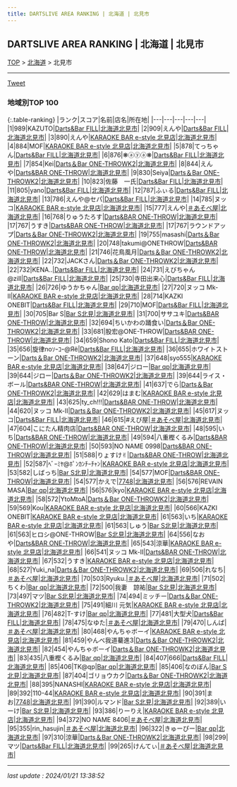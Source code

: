 ```yaml
---
title: DARTSLIVE AREA RANKING | 北海道 | 北見市
---
```

## DARTSLIVE AREA RANKING | 北海道 | 北見市

[TOP](/darts/rank/) > [北海道](/darts/rank/北海道/) > 北見市

___

<a href="https://twitter.com/share?ref_src=twsrc%5Etfw" data-text="DARTSLIVE AREA RANKING | 北海道北見市" class="twitter-share-button" data-via="DARTSLIVE" data-hashtags="DARTSLIVE" data-related="DARTSLIVE" data-show-count="false">Tweet</a>

### 地域別TOP 100

{:.table-ranking}
|ランク|スコア|名前|店名|所在地|
|---|---|---|---|---|
|1|989|KAZUTO|<a href="https://search.dartslive.com/jp/shop/255a82f47649dbf10d9b047a20a7ba1e">Darts&Bar FILL</a>|<a href="/darts/rank/北海道/北見市">北海道北見市</a>|
|2|909|えんや|<a href="https://search.dartslive.com/jp/shop/255a82f47649dbf10d9b047a20a7ba1e">Darts&Bar FILL</a>|<a href="/darts/rank/北海道/北見市">北海道北見市</a>|
|3|890|えんや|<a href="https://search.dartslive.com/jp/shop/5e28ba776ac6fcb70d9b047a20a7ba1e">KARAOKE BAR e-style 北見店</a>|<a href="/darts/rank/北海道/北見市">北海道北見市</a>|
|4|884|MOF|<a href="https://search.dartslive.com/jp/shop/5e28ba776ac6fcb70d9b047a20a7ba1e">KARAOKE BAR e-style 北見店</a>|<a href="/darts/rank/北海道/北見市">北海道北見市</a>|
|5|878|てっちゃん|<a href="https://search.dartslive.com/jp/shop/255a82f47649dbf10d9b047a20a7ba1e">Darts&Bar FILL</a>|<a href="/darts/rank/北海道/北見市">北海道北見市</a>|
|6|876|❋ⓐⓨⓐ❋|<a href="https://search.dartslive.com/jp/shop/255a82f47649dbf10d9b047a20a7ba1e">Darts&Bar FILL</a>|<a href="/darts/rank/北海道/北見市">北海道北見市</a>|
|7|854|Kei|<a href="https://search.dartslive.com/jp/shop/f9a89dbb080a36bf0d9b047a20a7ba1e">Darts＆Bar ONE-THROWK2</a>|<a href="/darts/rank/北海道/北見市">北海道北見市</a>|
|8|844|えんや|<a href="https://search.dartslive.com/jp/shop/dc25ef632ae32efd0d9b047a20a7ba1e">Darts&BAR ONE-THROW</a>|<a href="/darts/rank/北海道/北見市">北海道北見市</a>|
|9|830|Seiya|<a href="https://search.dartslive.com/jp/shop/f9a89dbb080a36bf0d9b047a20a7ba1e">Darts＆Bar ONE-THROWK2</a>|<a href="/darts/rank/北海道/北見市">北海道北見市</a>|
|10|823|佐藤　一氏|<a href="https://search.dartslive.com/jp/shop/255a82f47649dbf10d9b047a20a7ba1e">Darts&Bar FILL</a>|<a href="/darts/rank/北海道/北見市">北海道北見市</a>|
|11|805|yano|<a href="https://search.dartslive.com/jp/shop/255a82f47649dbf10d9b047a20a7ba1e">Darts&Bar FILL</a>|<a href="/darts/rank/北海道/北見市">北海道北見市</a>|
|12|787|ふぃる|<a href="https://search.dartslive.com/jp/shop/255a82f47649dbf10d9b047a20a7ba1e">Darts&Bar FILL</a>|<a href="/darts/rank/北海道/北見市">北海道北見市</a>|
|13|786|えんや@セパ|<a href="https://search.dartslive.com/jp/shop/255a82f47649dbf10d9b047a20a7ba1e">Darts&Bar FILL</a>|<a href="/darts/rank/北海道/北見市">北海道北見市</a>|
|14|785|ヌッコ|<a href="https://search.dartslive.com/jp/shop/5e28ba776ac6fcb70d9b047a20a7ba1e">KARAOKE BAR e-style 北見店</a>|<a href="/darts/rank/北海道/北見市">北海道北見市</a>|
|15|777|えんや|<a href="https://search.dartslive.com/jp/shop/306d0bd9b4cd53a30d9b047a20a7ba1e">＃あそべ屋</a>|<a href="/darts/rank/北海道/北見市">北海道北見市</a>|
|16|768|りゅうたろす|<a href="https://search.dartslive.com/jp/shop/dc25ef632ae32efd0d9b047a20a7ba1e">Darts&BAR ONE-THROW</a>|<a href="/darts/rank/北海道/北見市">北海道北見市</a>|
|17|767|うすき|<a href="https://search.dartslive.com/jp/shop/dc25ef632ae32efd0d9b047a20a7ba1e">Darts&BAR ONE-THROW</a>|<a href="/darts/rank/北海道/北見市">北海道北見市</a>|
|17|767|ラウンドアップ|<a href="https://search.dartslive.com/jp/shop/f9a89dbb080a36bf0d9b047a20a7ba1e">Darts＆Bar ONE-THROWK2</a>|<a href="/darts/rank/北海道/北見市">北海道北見市</a>|
|19|755|masashi|<a href="https://search.dartslive.com/jp/shop/f9a89dbb080a36bf0d9b047a20a7ba1e">Darts＆Bar ONE-THROWK2</a>|<a href="/darts/rank/北海道/北見市">北海道北見市</a>|
|20|748|takumi@ONETHROW|<a href="https://search.dartslive.com/jp/shop/dc25ef632ae32efd0d9b047a20a7ba1e">Darts&BAR ONE-THROW</a>|<a href="/darts/rank/北海道/北見市">北海道北見市</a>|
|21|746|花鳥風月|<a href="https://search.dartslive.com/jp/shop/f9a89dbb080a36bf0d9b047a20a7ba1e">Darts＆Bar ONE-THROWK2</a>|<a href="/darts/rank/北海道/北見市">北海道北見市</a>|
|22|732|JACKさん|<a href="https://search.dartslive.com/jp/shop/f9a89dbb080a36bf0d9b047a20a7ba1e">Darts＆Bar ONE-THROWK2</a>|<a href="/darts/rank/北海道/北見市">北海道北見市</a>|
|22|732|KENA..|<a href="https://search.dartslive.com/jp/shop/255a82f47649dbf10d9b047a20a7ba1e">Darts&Bar FILL</a>|<a href="/darts/rank/北海道/北見市">北海道北見市</a>|
|24|731|えびちゃん@zill|<a href="https://search.dartslive.com/jp/shop/255a82f47649dbf10d9b047a20a7ba1e">Darts&Bar FILL</a>|<a href="/darts/rank/北海道/北見市">北海道北見市</a>|
|25|730|寺田出来心|<a href="https://search.dartslive.com/jp/shop/255a82f47649dbf10d9b047a20a7ba1e">Darts&Bar FILL</a>|<a href="/darts/rank/北海道/北見市">北海道北見市</a>|
|26|726|ゆうかちゃん|<a href="https://search.dartslive.com/jp/shop/d1e43bc1729354ca0d9b047a20a7ba1e">Bar qp</a>|<a href="/darts/rank/北海道/北見市">北海道北見市</a>|
|27|720|ヌッコ Mk-Ⅱ|<a href="https://search.dartslive.com/jp/shop/5e28ba776ac6fcb70d9b047a20a7ba1e">KARAOKE BAR e-style 北見店</a>|<a href="/darts/rank/北海道/北見市">北海道北見市</a>|
|28|714|KAZKI　ONEBIT|<a href="https://search.dartslive.com/jp/shop/255a82f47649dbf10d9b047a20a7ba1e">Darts&Bar FILL</a>|<a href="/darts/rank/北海道/北見市">北海道北見市</a>|
|29|710|MOF|<a href="https://search.dartslive.com/jp/shop/255a82f47649dbf10d9b047a20a7ba1e">Darts&Bar FILL</a>|<a href="/darts/rank/北海道/北見市">北海道北見市</a>|
|30|705|Bar S|<a href="https://search.dartslive.com/jp/shop/e0017f60d090ea240d9b047a20a7ba1e">Bar S北見</a>|<a href="/darts/rank/北海道/北見市">北海道北見市</a>|
|31|700|ササユキ|<a href="https://search.dartslive.com/jp/shop/dc25ef632ae32efd0d9b047a20a7ba1e">Darts&BAR ONE-THROW</a>|<a href="/darts/rank/北海道/北見市">北海道北見市</a>|
|32|694|ちいかわの踊食い|<a href="https://search.dartslive.com/jp/shop/f9a89dbb080a36bf0d9b047a20a7ba1e">Darts＆Bar ONE-THROWK2</a>|<a href="/darts/rank/北海道/北見市">北海道北見市</a>|
|33|681|股宏@ONE-THROW|<a href="https://search.dartslive.com/jp/shop/dc25ef632ae32efd0d9b047a20a7ba1e">Darts&BAR ONE-THROW</a>|<a href="/darts/rank/北海道/北見市">北海道北見市</a>|
|34|659|Shono Kato|<a href="https://search.dartslive.com/jp/shop/255a82f47649dbf10d9b047a20a7ba1e">Darts&Bar FILL</a>|<a href="/darts/rank/北海道/北見市">北海道北見市</a>|
|35|656|旋律noｿｰｺｰ@Яё|<a href="https://search.dartslive.com/jp/shop/255a82f47649dbf10d9b047a20a7ba1e">Darts&Bar FILL</a>|<a href="/darts/rank/北海道/北見市">北海道北見市</a>|
|36|655|ホワイトストーン|<a href="https://search.dartslive.com/jp/shop/f9a89dbb080a36bf0d9b047a20a7ba1e">Darts＆Bar ONE-THROWK2</a>|<a href="/darts/rank/北海道/北見市">北海道北見市</a>|
|37|648|syo555|<a href="https://search.dartslive.com/jp/shop/5e28ba776ac6fcb70d9b047a20a7ba1e">KARAOKE BAR e-style 北見店</a>|<a href="/darts/rank/北海道/北見市">北海道北見市</a>|
|38|647|ジロー|<a href="https://search.dartslive.com/jp/shop/d1e43bc1729354ca0d9b047a20a7ba1e">Bar qp</a>|<a href="/darts/rank/北海道/北見市">北海道北見市</a>|
|39|644|ジロー|<a href="https://search.dartslive.com/jp/shop/f9a89dbb080a36bf0d9b047a20a7ba1e">Darts＆Bar ONE-THROWK2</a>|<a href="/darts/rank/北海道/北見市">北海道北見市</a>|
|39|644|ライス・ボール|<a href="https://search.dartslive.com/jp/shop/dc25ef632ae32efd0d9b047a20a7ba1e">Darts&BAR ONE-THROW</a>|<a href="/darts/rank/北海道/北見市">北海道北見市</a>|
|41|637|でら|<a href="https://search.dartslive.com/jp/shop/f9a89dbb080a36bf0d9b047a20a7ba1e">Darts＆Bar ONE-THROWK2</a>|<a href="/darts/rank/北海道/北見市">北海道北見市</a>|
|42|629|はまむ|<a href="https://search.dartslive.com/jp/shop/5e28ba776ac6fcb70d9b047a20a7ba1e">KARAOKE BAR e-style 北見店</a>|<a href="/darts/rank/北海道/北見市">北海道北見市</a>|
|43|625|ty_ch!!!|<a href="https://search.dartslive.com/jp/shop/dc25ef632ae32efd0d9b047a20a7ba1e">Darts&BAR ONE-THROW</a>|<a href="/darts/rank/北海道/北見市">北海道北見市</a>|
|44|620|ヌッコ Mk-Ⅱ|<a href="https://search.dartslive.com/jp/shop/f9a89dbb080a36bf0d9b047a20a7ba1e">Darts＆Bar ONE-THROWK2</a>|<a href="/darts/rank/北海道/北見市">北海道北見市</a>|
|45|617|ヌッコ|<a href="https://search.dartslive.com/jp/shop/255a82f47649dbf10d9b047a20a7ba1e">Darts&Bar FILL</a>|<a href="/darts/rank/北海道/北見市">北海道北見市</a>|
|46|615|#えび屋|<a href="https://search.dartslive.com/jp/shop/306d0bd9b4cd53a30d9b047a20a7ba1e">＃あそべ屋</a>|<a href="/darts/rank/北海道/北見市">北海道北見市</a>|
|47|604|こにたん精肉店|<a href="https://search.dartslive.com/jp/shop/dc25ef632ae32efd0d9b047a20a7ba1e">Darts&BAR ONE-THROW</a>|<a href="/darts/rank/北海道/北見市">北海道北見市</a>|
|48|595|いち|<a href="https://search.dartslive.com/jp/shop/dc25ef632ae32efd0d9b047a20a7ba1e">Darts&BAR ONE-THROW</a>|<a href="/darts/rank/北海道/北見市">北海道北見市</a>|
|49|594|八重樫くるみ|<a href="https://search.dartslive.com/jp/shop/dc25ef632ae32efd0d9b047a20a7ba1e">Darts&BAR ONE-THROW</a>|<a href="/darts/rank/北海道/北見市">北海道北見市</a>|
|50|593|NO NAME 0998|<a href="https://search.dartslive.com/jp/shop/dc25ef632ae32efd0d9b047a20a7ba1e">Darts&BAR ONE-THROW</a>|<a href="/darts/rank/北海道/北見市">北海道北見市</a>|
|51|588|りょすけ✌︎|<a href="https://search.dartslive.com/jp/shop/dc25ef632ae32efd0d9b047a20a7ba1e">Darts&BAR ONE-THROW</a>|<a href="/darts/rank/北海道/北見市">北海道北見市</a>|
|52|587|ﾍﾞｰﾐﾔ@ﾎﾟﾝｶﾝﾁｰﾁｬﾝ|<a href="https://search.dartslive.com/jp/shop/5e28ba776ac6fcb70d9b047a20a7ba1e">KARAOKE BAR e-style 北見店</a>|<a href="/darts/rank/北海道/北見市">北海道北見市</a>|
|53|582|しばっち|<a href="https://search.dartslive.com/jp/shop/e0017f60d090ea240d9b047a20a7ba1e">Bar S北見</a>|<a href="/darts/rank/北海道/北見市">北海道北見市</a>|
|54|577|MOF|<a href="https://search.dartslive.com/jp/shop/dc25ef632ae32efd0d9b047a20a7ba1e">Darts&BAR ONE-THROW</a>|<a href="/darts/rank/北海道/北見市">北海道北見市</a>|
|54|577|かえで|<a href="https://search.dartslive.com/jp/shop/5f85349f1c3558bf0d9b047a20a7ba1e">7748</a>|<a href="/darts/rank/北海道/北見市">北海道北見市</a>|
|56|576|REVAIN MASA|<a href="https://search.dartslive.com/jp/shop/d1e43bc1729354ca0d9b047a20a7ba1e">Bar qp</a>|<a href="/darts/rank/北海道/北見市">北海道北見市</a>|
|56|576|kyo|<a href="https://search.dartslive.com/jp/shop/5e28ba776ac6fcb70d9b047a20a7ba1e">KARAOKE BAR e-style 北見店</a>|<a href="/darts/rank/北海道/北見市">北海道北見市</a>|
|58|572|YtoMtoA|<a href="https://search.dartslive.com/jp/shop/f9a89dbb080a36bf0d9b047a20a7ba1e">Darts＆Bar ONE-THROWK2</a>|<a href="/darts/rank/北海道/北見市">北海道北見市</a>|
|59|569|Kou|<a href="https://search.dartslive.com/jp/shop/5e28ba776ac6fcb70d9b047a20a7ba1e">KARAOKE BAR e-style 北見店</a>|<a href="/darts/rank/北海道/北見市">北海道北見市</a>|
|60|566|KAZKI　ONEBIT|<a href="https://search.dartslive.com/jp/shop/5e28ba776ac6fcb70d9b047a20a7ba1e">KARAOKE BAR e-style 北見店</a>|<a href="/darts/rank/北海道/北見市">北海道北見市</a>|
|61|563|いち|<a href="https://search.dartslive.com/jp/shop/5e28ba776ac6fcb70d9b047a20a7ba1e">KARAOKE BAR e-style 北見店</a>|<a href="/darts/rank/北海道/北見市">北海道北見市</a>|
|61|563|しゅう|<a href="https://search.dartslive.com/jp/shop/e0017f60d090ea240d9b047a20a7ba1e">Bar S北見</a>|<a href="/darts/rank/北海道/北見市">北海道北見市</a>|
|61|563|ヒロシ@ONE-THROW|<a href="https://search.dartslive.com/jp/shop/e0017f60d090ea240d9b047a20a7ba1e">Bar S北見</a>|<a href="/darts/rank/北海道/北見市">北海道北見市</a>|
|64|556|なおや|<a href="https://search.dartslive.com/jp/shop/dc25ef632ae32efd0d9b047a20a7ba1e">Darts&BAR ONE-THROW</a>|<a href="/darts/rank/北海道/北見市">北海道北見市</a>|
|65|543|涼華|<a href="https://search.dartslive.com/jp/shop/5e28ba776ac6fcb70d9b047a20a7ba1e">KARAOKE BAR e-style 北見店</a>|<a href="/darts/rank/北海道/北見市">北海道北見市</a>|
|66|541|ヌッコ Mk-Ⅱ|<a href="https://search.dartslive.com/jp/shop/dc25ef632ae32efd0d9b047a20a7ba1e">Darts&BAR ONE-THROW</a>|<a href="/darts/rank/北海道/北見市">北海道北見市</a>|
|67|532|うすき|<a href="https://search.dartslive.com/jp/shop/5e28ba776ac6fcb70d9b047a20a7ba1e">KARAOKE BAR e-style 北見店</a>|<a href="/darts/rank/北海道/北見市">北海道北見市</a>|
|68|527|Yuki_na|<a href="https://search.dartslive.com/jp/shop/f9a89dbb080a36bf0d9b047a20a7ba1e">Darts＆Bar ONE-THROWK2</a>|<a href="/darts/rank/北海道/北見市">北海道北見市</a>|
|69|506|れなち|<a href="https://search.dartslive.com/jp/shop/306d0bd9b4cd53a30d9b047a20a7ba1e">＃あそべ屋</a>|<a href="/darts/rank/北海道/北見市">北海道北見市</a>|
|70|503|Ryuku.|<a href="https://search.dartslive.com/jp/shop/306d0bd9b4cd53a30d9b047a20a7ba1e">＃あそべ屋</a>|<a href="/darts/rank/北海道/北見市">北海道北見市</a>|
|71|502|ちくわ|<a href="https://search.dartslive.com/jp/shop/d1e43bc1729354ca0d9b047a20a7ba1e">Bar qp</a>|<a href="/darts/rank/北海道/北見市">北海道北見市</a>|
|72|500|我妻　諒祐|<a href="https://search.dartslive.com/jp/shop/e0017f60d090ea240d9b047a20a7ba1e">Bar S北見</a>|<a href="/darts/rank/北海道/北見市">北海道北見市</a>|
|73|497|マツ|<a href="https://search.dartslive.com/jp/shop/e0017f60d090ea240d9b047a20a7ba1e">Bar S北見</a>|<a href="/darts/rank/北海道/北見市">北海道北見市</a>|
|74|494|ミッチー|<a href="https://search.dartslive.com/jp/shop/f9a89dbb080a36bf0d9b047a20a7ba1e">Darts＆Bar ONE-THROWK2</a>|<a href="/darts/rank/北海道/北見市">北海道北見市</a>|
|75|491|細川 元気|<a href="https://search.dartslive.com/jp/shop/5e28ba776ac6fcb70d9b047a20a7ba1e">KARAOKE BAR e-style 北見店</a>|<a href="/darts/rank/北海道/北見市">北海道北見市</a>|
|76|482|T-すけ|<a href="https://search.dartslive.com/jp/shop/d1e43bc1729354ca0d9b047a20a7ba1e">Bar qp</a>|<a href="/darts/rank/北海道/北見市">北海道北見市</a>|
|77|481|大型犬|<a href="https://search.dartslive.com/jp/shop/255a82f47649dbf10d9b047a20a7ba1e">Darts&Bar FILL</a>|<a href="/darts/rank/北海道/北見市">北海道北見市</a>|
|78|475|なゆた|<a href="https://search.dartslive.com/jp/shop/306d0bd9b4cd53a30d9b047a20a7ba1e">＃あそべ屋</a>|<a href="/darts/rank/北海道/北見市">北海道北見市</a>|
|79|470|しんば|<a href="https://search.dartslive.com/jp/shop/306d0bd9b4cd53a30d9b047a20a7ba1e">＃あそべ屋</a>|<a href="/darts/rank/北海道/北見市">北海道北見市</a>|
|80|468|やんちゃボーイ|<a href="https://search.dartslive.com/jp/shop/5e28ba776ac6fcb70d9b047a20a7ba1e">KARAOKE BAR e-style 北見店</a>|<a href="/darts/rank/北海道/北見市">北海道北見市</a>|
|81|459|やんべ我道驀進3|<a href="https://search.dartslive.com/jp/shop/f9a89dbb080a36bf0d9b047a20a7ba1e">Darts＆Bar ONE-THROWK2</a>|<a href="/darts/rank/北海道/北見市">北海道北見市</a>|
|82|454|やんちゃボーイ|<a href="https://search.dartslive.com/jp/shop/f9a89dbb080a36bf0d9b047a20a7ba1e">Darts＆Bar ONE-THROWK2</a>|<a href="/darts/rank/北海道/北見市">北海道北見市</a>|
|83|435|八重樫くるみ|<a href="https://search.dartslive.com/jp/shop/d1e43bc1729354ca0d9b047a20a7ba1e">Bar qp</a>|<a href="/darts/rank/北海道/北見市">北海道北見市</a>|
|84|407|666|<a href="https://search.dartslive.com/jp/shop/255a82f47649dbf10d9b047a20a7ba1e">Darts&Bar FILL</a>|<a href="/darts/rank/北海道/北見市">北海道北見市</a>|
|85|406|TK@qp|<a href="https://search.dartslive.com/jp/shop/d1e43bc1729354ca0d9b047a20a7ba1e">Bar qp</a>|<a href="/darts/rank/北海道/北見市">北海道北見市</a>|
|85|406|なのぼん|<a href="https://search.dartslive.com/jp/shop/e0017f60d090ea240d9b047a20a7ba1e">Bar S北見</a>|<a href="/darts/rank/北海道/北見市">北海道北見市</a>|
|87|404|ゴリョウカク|<a href="https://search.dartslive.com/jp/shop/f9a89dbb080a36bf0d9b047a20a7ba1e">Darts＆Bar ONE-THROWK2</a>|<a href="/darts/rank/北海道/北見市">北海道北見市</a>|
|88|395|NANASHI|<a href="https://search.dartslive.com/jp/shop/5e28ba776ac6fcb70d9b047a20a7ba1e">KARAOKE BAR e-style 北見店</a>|<a href="/darts/rank/北海道/北見市">北海道北見市</a>|
|89|392|110-44|<a href="https://search.dartslive.com/jp/shop/5e28ba776ac6fcb70d9b047a20a7ba1e">KARAOKE BAR e-style 北見店</a>|<a href="/darts/rank/北海道/北見市">北海道北見市</a>|
|90|391|まお|<a href="https://search.dartslive.com/jp/shop/5f85349f1c3558bf0d9b047a20a7ba1e">7748</a>|<a href="/darts/rank/北海道/北見市">北海道北見市</a>|
|91|390|ルマンド|<a href="https://search.dartslive.com/jp/shop/e0017f60d090ea240d9b047a20a7ba1e">Bar S北見</a>|<a href="/darts/rank/北海道/北見市">北海道北見市</a>|
|92|389|いーけ|<a href="https://search.dartslive.com/jp/shop/e0017f60d090ea240d9b047a20a7ba1e">Bar S北見</a>|<a href="/darts/rank/北海道/北見市">北海道北見市</a>|
|93|386|りーりえ|<a href="https://search.dartslive.com/jp/shop/5e28ba776ac6fcb70d9b047a20a7ba1e">KARAOKE BAR e-style 北見店</a>|<a href="/darts/rank/北海道/北見市">北海道北見市</a>|
|94|372|NO NAME 8406|<a href="https://search.dartslive.com/jp/shop/306d0bd9b4cd53a30d9b047a20a7ba1e">＃あそべ屋</a>|<a href="/darts/rank/北海道/北見市">北海道北見市</a>|
|95|355|rin_hasujin|<a href="https://search.dartslive.com/jp/shop/306d0bd9b4cd53a30d9b047a20a7ba1e">＃あそべ屋</a>|<a href="/darts/rank/北海道/北見市">北海道北見市</a>|
|96|322|きゅーぴー|<a href="https://search.dartslive.com/jp/shop/d1e43bc1729354ca0d9b047a20a7ba1e">Bar qp</a>|<a href="/darts/rank/北海道/北見市">北海道北見市</a>|
|97|310|涼華|<a href="https://search.dartslive.com/jp/shop/f9a89dbb080a36bf0d9b047a20a7ba1e">Darts＆Bar ONE-THROWK2</a>|<a href="/darts/rank/北海道/北見市">北海道北見市</a>|
|98|299|マツ|<a href="https://search.dartslive.com/jp/shop/255a82f47649dbf10d9b047a20a7ba1e">Darts&Bar FILL</a>|<a href="/darts/rank/北海道/北見市">北海道北見市</a>|
|99|265|けんてぃ|<a href="https://search.dartslive.com/jp/shop/306d0bd9b4cd53a30d9b047a20a7ba1e">＃あそべ屋</a>|<a href="/darts/rank/北海道/北見市">北海道北見市</a>|



___

_last update : 2024/01/21 13:38:52_


<script src="https://cdnjs.cloudflare.com/ajax/libs/jquery/3.6.1/jquery.min.js" integrity="sha512-aVKKRRi/Q/YV+4mjoKBsE4x3H+BkegoM/em46NNlCqNTmUYADjBbeNefNxYV7giUp0VxICtqdrbqU7iVaeZNXA==" crossorigin="anonymous" referrerpolicy="no-referrer"></script>
<script src="https://cdnjs.cloudflare.com/ajax/libs/jquery.tablesorter/2.31.3/js/jquery.tablesorter.min.js" integrity="sha512-qzgd5cYSZcosqpzpn7zF2ZId8f/8CHmFKZ8j7mU4OUXTNRd5g+ZHBPsgKEwoqxCtdQvExE5LprwwPAgoicguNg==" crossorigin="anonymous" referrerpolicy="no-referrer"></script>
<link rel="stylesheet" href="https://cdnjs.cloudflare.com/ajax/libs/jquery.tablesorter/2.31.3/css/theme.default.min.css" integrity="sha512-wghhOJkjQX0Lh3NSWvNKeZ0ZpNn+SPVXX1Qyc9OCaogADktxrBiBdKGDoqVUOyhStvMBmJQ8ZdMHiR3wuEq8+w==" crossorigin="anonymous" referrerpolicy="no-referrer" />
<script>
$(function() {
    $(".table-ranking").tablesorter({sortList:[[0, 0]]});
});
</script>

<script async src="https://platform.twitter.com/widgets.js" charset="utf-8"></script>